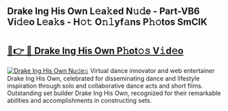 ## Drake Ing His Own L𝚎a𝚔ed N𝚞𝚍e - Part-VB6 Vi𝚍𝚎o L𝚎a𝚔s - H𝚘𝚝 O𝚗𝚕yf𝚊ns P𝚑𝚘tos SmCIK

# <h2><a href="http://kf00cpg.oniu.top/?m=Drake+Ing+His+Own">🔗👉 🔴 Drake Ing His Own P𝚑ot𝚘𝚜 V𝚒d𝚎o</a></h2>

[![Drake Ing His Own Nu𝚍e𝚜](https://i.imgur.com/0qMVB7G.gif)](http://kf00cpg.oniu.top/?m=Drake+Ing+His+Own)
Virtual dance innovator and web entertainer Drake Ing His Own, celebrated for disseminating dance and lifestyle inspiration through solo and collaborative dance acts and short films. Outstanding set builder Drake Ing His Own, recognized for their remarkable abilities and accomplishments in constructing sets.  
